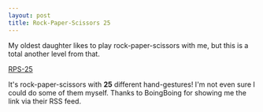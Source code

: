 ```yaml
--- 
layout: post
title: Rock-Paper-Scissors 25
---
```

My oldest daughter likes to play rock-paper-scissors with me, but this is a total another level from that.

<a href="http://www.umop.com/rps25.htm">RPS-25</a>

It's rock-paper-scissors with <strong>25</strong> different hand-gestures!  I'm not even sure I could do some of them myself.  Thanks to <a>BoingBoing</a> for showing me the link via their RSS feed.
